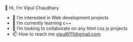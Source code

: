  👋 Hi, I’m Vipul Chaudhary
- 👀 I’m interested in Web development projects
- 🌱 I’m currently learning c++
- 💞️ I’m looking to collaborate on any html css js projects
- 📫 How to reach me vipul6111@gmail.com
